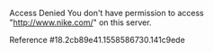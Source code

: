 Access Denied You don't have permission to access "http://www.nike.com/" on this server.

Reference #18.2cb89e41.1558586730.141c9ede